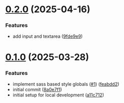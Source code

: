 # [0.2.0](https://github.com/HAWK-Digital-Environments/hawk-svelte-components/compare/v0.1.0...v0.2.0) (2025-04-16)


### Features

* add input and textarea ([9fde9e9](https://github.com/HAWK-Digital-Environments/hawk-svelte-components/commit/9fde9e95548383a2f54e069aa4ada843348e5bfe))



# [0.1.0](https://github.com/HAWK-Digital-Environments/hawk-svelte-components/compare/8a0e7f1240b2ea0dc326e6d3b21c91c391037e95...v0.1.0) (2025-03-28)


### Features

* implement sass based style globals ([#1](https://github.com/HAWK-Digital-Environments/hawk-svelte-components/issues/1)) ([feabdd2](https://github.com/HAWK-Digital-Environments/hawk-svelte-components/commit/feabdd2b677c5b435b86a863c2891b43f73474c9))
* initial commit ([8a0e7f1](https://github.com/HAWK-Digital-Environments/hawk-svelte-components/commit/8a0e7f1240b2ea0dc326e6d3b21c91c391037e95))
* initial setup for local development ([a11c712](https://github.com/HAWK-Digital-Environments/hawk-svelte-components/commit/a11c7128cac995a89e06b96c62f2f6b95bbc770b))



